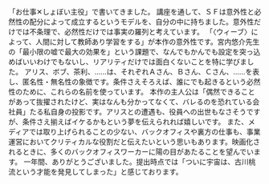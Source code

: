 「お仕事✕しょぼい主役」で書いてきました。
講座を通して、ＳＦは意外性と必然性の配分によって成立するというモデルを、自分の中に持ちました。意外性だけでは不条理で、必然性だけでは事実の羅列と考えています。
「〈ウィーブ〉によって、人間に対して教師あり学習をする」が本作の意外性です。宮内悠介先生の「最小限の嘘で最大の効果を」という課題で、なんでもかんでも設定を突っ込めばいいわけでもないし、リアリティだけでは面白くないことを特に学びました。
アリス、ボブ、茶利、……は、それぞれＡさん、Ｂさん、Ｃさん、……を表し、匿名性・無名性の象徴です。条件さえそろえば、誰にでも起きるという必然性のために、これらの名前を使っています。
本作の主人公は「偶然できることがあって抜擢されたけど、実はなんも分かってなくて、バレるのを恐れている会社員」たる私自身の投影です。アリスとの遭遇も、役員への出世もなさそうですが、条件さえ揃えばイケるかもという夢を伝えられれば嬉しいです。
また、メディアでは取り上げられることの少ない、バックオフィスや裏方の仕事も、事業運営においてクリティカルな役割だと伝えたいという思いもあります。映画化されるときに、多くのバックオフィスワーカーに陽の目があたることを望んでいます。
一年間、ありがとうございました。提出時点では「ついに宇宙は、古川桃流という才能を発見してしまった」と感じております。
